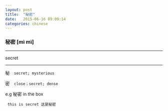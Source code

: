 ```yaml
---
layout: post
title:  "秘密"
date:   2015-06-16 09:09:14
categories: chinese
---
```

### 秘密 [mì mì]
-----------

  secret

-----------

秘　`secret; mysterious`

密　`close；secret; dense`

e.g  秘密 in the box

     this is secret 这是秘密




